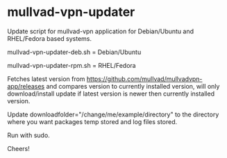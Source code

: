 # mullvad-vpn-updater
Update script for mullvad-vpn application for Debian/Ubuntu and RHEL/Fedora based systems.

mullvad-vpn-updater-deb.sh = Debian/Ubuntu

mullvad-vpn-updater-rpm.sh = RHEL/Fedora

Fetches latest version from https://github.com/mullvad/mullvadvpn-app/releases and compares version to currently installed version, will only download/install update if latest version is newer then currently installed version.

Update downloadfolder="/change/me/example/directory" to the directory where you want packages temp stored and log files stored.

Run with sudo.

Cheers!
